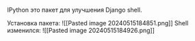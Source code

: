 IPython это пакет для улучшения Django shell.

Установка пакета:
![[Pasted image 20240515184851.png]]
Shell изменился:
![[Pasted image 20240515184926.png]]